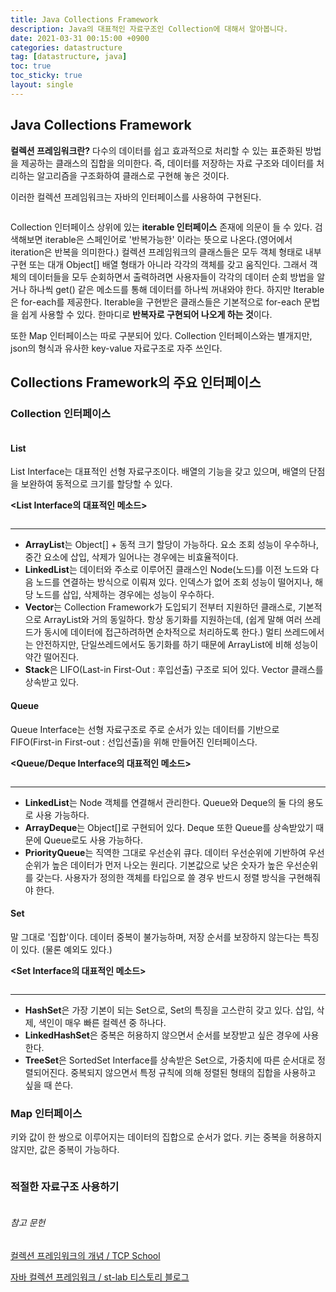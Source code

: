 ```yaml
---
title: Java Collections Framework
description: Java의 대표적인 자료구조인 Collection에 대해서 알아봅니다.
date: 2021-03-31 00:15:00 +0900
categories: datastructure
tag: [datastructure, java]
toc: true
toc_sticky: true
layout: single 
---
```


## Java Collections Framework

**컬렉션 프레임워크란?** 다수의 데이터를 쉽고 효과적으로 처리할 수 있는 표준화된 방법을 제공하는 클래스의 집합을 의미한다.
즉, 데이터를 저장하는 자료 구조와 데이터를 처리하는 알고리즘을 구조화하여 클래스로 구현해 놓은 것이다.
  
이러한 컬렉션 프레임워크는 자바의 인터페이스를 사용하여 구현된다.
  
<p align="center">
       <img src="/images/2021-03-31/img_java_collection_interface_diagram.png" alt="" style="zoom: 100%;" />
</p>
  
Collection 인터페이스 상위에 있는 **iterable 인터페이스** 존재에 의문이 들 수 있다. 검색해보면 iterable은 스페인어로 '반복가능한' 이라는 뜻으로 나온다.(영어에서 iteration은 반복을 의미한다.) 컬렉션 프레임워크의 클래스들은 모두 객체 형태로 내부 구현 또는 대개 Object[] 배열 형태가 아니라 각각의 객체를 갖고 움직인다. 그래서 객체의 데이터들을 모두 순회하면서 출력하려면 사용자들이 각각의 데이터 순회 방법을 알거나 하나씩 get() 같은 메소드를 통해 데이터를 하나씩 꺼내와야 한다. 하지만 Iterable은 for-each를 제공한다. Iterable을 구현받은 클래스들은 기본적으로 for-each 문법을 쉽게 사용할 수 있다. 한마디로 **반복자로 구현되어 나오게 하는 것**이다.
  
또한 Map 인터페이스는 따로 구분되어 있다. Collection 인터페이스와는 별개지만, json의 형식과 유사한 key-value 자료구조로 자주 쓰인다.
  
## Collections Framework의 주요 인터페이스
  
### Collection 인터페이스
<p align="center">
       <img src="/images/2021-03-31/java-collection-hierarchy.png" alt="" style="zoom: 100%;" />
</p>
  
#### List
List Interface는 대표적인 선형 자료구조이다. 배열의 기능을 갖고 있으며, 배열의 단점을 보완하여 동적으로 크기를 할당할 수 있다.
  
**<List Interface의 대표적인 메소드>**
<p align="center">
       <img src="/images/2021-03-31/list-interface-method.png" alt="" style="zoom: 100%;" />
</p>
  
------
- **ArrayList**는 Object[] + 동적 크기 할당이 가능하다. 요소 조회 성능이 우수하나, 중간 요소에 삽입, 삭제가 일어나는 경우에는 비효율적이다.
- **LinkedList**는 데이터와 주소로 이루어진 클래스인 Node(노드)를 이전 노드와 다음 노드를 연결하는 방식으로 이뤄져 있다. 인덱스가 없어 조회 성능이 떨어지나, 해당 노드를 삽입, 삭제하는 경우에는 성능이 우수하다.
- **Vector**는 Collection Framework가 도입되기 전부터 지원하던 클래스로, 기본적으로 ArrayList와 거의 동일하다. 항상 동기화를 지원하는데, (쉽게 말해 여러 쓰레드가 동시에 데이터에 접근하려하면 순차적으로 처리하도록 한다.) 멀티 쓰레드에서는 안전하지만, 단일쓰레드에서도 동기화를 하기 때문에 ArrayList에 비해 성능이 약간 떨어진다.
- **Stack**은 LIFO(Last-in First-Out : 후입선출) 구조로 되어 있다. Vector 클래스를 상속받고 있다.
  
#### Queue
Queue Interface는 선형 자료구조로 주로 순서가 있는 데이터를 기반으로 FIFO(First-in First-out : 선입선출)을 위해 만들어진 인터페이스다.
  
**<Queue/Deque Interface의 대표적인 메소드>**
<p align="center">
       <img src="/images/2021-03-31/queue-interface-method.png" alt="" style="zoom: 100%;" />
</p>
  
------
- **LinkedList**는 Node 객체를 연결해서 관리한다. Queue와 Deque의 둘 다의 용도로 사용 가능하다.
- **ArrayDeque**는 Object[]로 구현되어 있다. Deque 또한 Queue를 상속받았기 때문에 Queue로도 사용 가능하다.
- **PriorityQueue**는 직역한 그대로 우선순위 큐다. 데이터 우선순위에 기반하여 우선순위가 높은 데이터가 먼저 나오는 원리다. 기본값으로 낮은 숫자가 높은 우선순위를 갖는다. 사용자가 정의한 객체를 타입으로 쓸 경우 반드시 정렬 방식을 구현해줘야 한다.
  
#### Set
말 그대로 '집합'이다. 데이터 중복이 불가능하며, 저장 순서를 보장하지 않는다는 특징이 있다. (물론 예외도 있다.)
  
**<Set Interface의 대표적인 메소드>**
<p align="center">
       <img src="/images/2021-03-31/set-interface-method.png" alt="" style="zoom: 100%;" />
</p>
  
------
- **HashSet**은 가장 기본이 되는 Set으로, Set의 특징을 고스란히 갖고 있다. 삽입, 삭제, 색인이 매우 빠른 컬렉션 중 하나다.
- **LinkedHashSet**은 중복은 허용하지 않으면서 순서를 보장받고 싶은 경우에 사용한다.
- **TreeSet**은 SortedSet Interface를 상속받은 Set으로, 가중치에 따른 순서대로 정렬되어진다. 중복되지 않으면서 특정 규칙에 의해 정렬된 형태의 집합을 사용하고 싶을 때 쓴다.
  
### Map 인터페이스
키와 값이 한 쌍으로 이루어지는 데이터의 집합으로 순서가 없다. 키는 중복을 허용하지 않지만, 값은 중복이 가능하다.
<p align="center">
       <img src="/images/2021-03-31/map-interface-1.png" alt="" style="zoom: 100%;" />
</p>
  
### 적절한 자료구조 사용하기
<p align="center">
       <img src="/images/2021-03-31/data-structure-javabeans.png" alt="" style="zoom: 100%;" />
</p>
  
###### 참고 문헌
[ 컬렉션 프레임워크의 개념 / TCP School ](http://tcpschool.com/java/java_collectionFramework_concept)
  
[ 자바 컬렉션 프레임워크 / st-lab 티스토리 블로그 ](https://st-lab.tistory.com/142?category=856997)